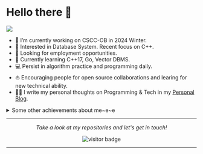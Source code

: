 # Hello there 👋

![](https://github.com/halfrost/halfrost/blob/master/icons/header_1.png)

<!-- I make elegantly professional 💻⎈🐳 **Distributed Infrastructure / Kubernetes** ☁️ **Cloud Native** 📝 **DeFi Smart Contract** and 🌐 **Website** for a living and also **Write some blogs**. 🌈     -->

* 🔭   I’m currently working on CSCC-OB in 2024 Winter.
* 🧐   Interested in Database System. Recent focus on C++.
* 💼   Looking for employment opportunities.
* 🌱   Currently learning C++17, Go, Vector DBMS.
* 💻   Persist in algorithm practice and programming daily.
* ⛵   Encouraging people for open source collaborations and learing for new technical ability.
* ✍🏻   I write my personal thoughts on Programming & Tech in my [Personal Blog](https://koschei.top/).

<!-- * 🎓   Undergraduate of SUT in Computer Science. Major GPA 3.42/4.0, TOP 10%. Hard to Learning. -->
<!-- * 📚   Reading 《JavaScript: The Definitive Guide (7th Edition)》《윤성우의 열혈 TCP/IP 소켓 프로그래밍》. -->

<details>
  <summary>Some other achievements about me~e~e</summary>
  <br>

* 💖   Be proud of myself. 🐾 My heart is in the work. 
* 🍎   I am using Macbook Pro to develop.👨🏻‍💻 & Apple fans.🤪
* 🧍‍♂   Big fan of *chen & halfrost.

<!-- * 🎉   I love ACM / IEEE / IEEE-CS / CCF. -->

<!--
<p align="center">
<!-- <img src="https://github.com/halfrost/halfrost/blob/master/icons/CMU.png" height="100" width="100"/></a> -->
<img src="https://github.com/halfrost/halfrost/blob/master/icons/ACM.png" height="100" width="100"/></a>
<img src="https://github.com/halfrost/halfrost/blob/master/icons/IEEE.png" height="100" width="100"/></a>
<img src="https://github.com/halfrost/halfrost/blob/master/icons/IEEE-CS.png" height="100" width="100"/></a>
<img src="https://github.com/halfrost/halfrost/blob/master/icons/CCF.png" height="100" width="100"/>
<img src="https://github.com/halfrost/halfrost/blob/master/icons/APPLE.png" height="100" width="100"/></a>
</p> -->

* 👑   Some GitHub statistical reports:

<p align="center">
<img align="center" src="https://github-readme-stats-kosthi.vercel.app/api/top-langs/?username=kosthi&size_weight=0&count_weight=0.8&hide_langs_below=1&theme=default&line_height=27&layout=compact" />
<img align="center" src="https://github-readme-stats-kosthi.vercel.app/api/?username=kosthi&show_icons=true&count_private=true&include_all_commits=true&line_height=21" alt="kosthi's Github Stats" />
<img align="center" src="https://github-readme-stats-kosthi.vercel.app/api/wakatime?username=koschei&column=7&layout=compact" alt="kosthi's Wakatime" />
<img align="center" src="https://github-profile-trophy.vercel.app/?username=kosthi&column=7" alt="kosthi's Github Trophy" />

</details>

<hr>
<p align="center">
  <i>Take a look at my repositories and let's get in touch!</i>

<!-- <p align="center">
<a href= "https://github.com/halfrost/Halfrost-Field/"><img src="https://img.icons8.com/material-outlined/27/000000/ball-point-pen.png"/></a>
<a href= "https://www.linkedin.com/in/halffrost/"><img src="https://img.icons8.com/material-outlined/30/000000/linkedin.png"/></a>
<a href= "https://twitter.com/halffrost"><img src="https://img.icons8.com/material-outlined/30/000000/twitter.png"/></a>
<a href= "https://halfrost.com"><img src="https://img.icons8.com/material-outlined/27/000000/geography.png"/></a>
</p> -->

<p  align="center">
<!--<img src="https://visitor-badge.glitch.me/badge?page_id=kosthi.kosthi" alt="visitor badge"/>-->
<img src="https://visitor-badge.laobi.icu/badge?page_id=kosthi.kosthi" alt="visitor badge"/>       
</p>

</p>

---

<!--

<p float="left">
  <a href="https://golang.org/" target="_blank" >
    <img src="https://raw.githubusercontent.com/itsksaurabh/itsksaurabh/master/assets/golang.gif"  height="90" />
  </a>
  <a href="https://www.docker.com/" target="_blank" >
    <img src="https://raw.githubusercontent.com/itsksaurabh/itsksaurabh/master/assets/docker.gif"  height="80" /> 
  </a>
  <a href="https://kubernetes.io/" target="_blank" >
    <img src="https://raw.githubusercontent.com/itsksaurabh/itsksaurabh/master/assets/k8s.gif"  height="75" />
  </a>
  <a href="https://docs.gitlab.com/ee/ci/" target="_blank" >
    <img src="https://raw.githubusercontent.com/itsksaurabh/itsksaurabh/master/assets/cicd.gif"  height="65" />
  </a>
  <a href="https://www.terraform.io/" target="_blank" >
    <img src="https://raw.githubusercontent.com/itsksaurabh/itsksaurabh/master/assets/terraform.gif" width="120" />
  </a>
  <a href="https://helm.sh/" target="_blank" >
    <img src="https://raw.githubusercontent.com/itsksaurabh/itsksaurabh/master/assets/helm.gif"  height="75" />
  </a>
  <a href="https://grpc.io/" target="_blank" >
    <img src="https://raw.githubusercontent.com/itsksaurabh/itsksaurabh/master/assets/grpc.gif"  height="75" />
  </a>
  <a href="https://www.w3.org/wiki/The_web_standards_model_-_HTML_CSS_and_JavaScript" target="_blank" >
    <img src="https://raw.githubusercontent.com/itsksaurabh/itsksaurabh/master/assets/html-css-js.png" height="70" />
  </a>
 </p>
  
### CSPs
  
 <p float="left">
  <a href="https://bit.ly/2W7a91W" target="_blank" >
    <img src="https://raw.githubusercontent.com/itsksaurabh/itsksaurabh/master/assets/do.gif"  height="75" />
  </a> 
  <a href="https://aws.amazon.com/" target="_blank" >
    <img src="https://raw.githubusercontent.com/itsksaurabh/itsksaurabh/master/assets/aws.gif"  height="75" />
  </a>
 </p>

<!--
**Kosthi/Kosthi** is a ✨ _special_ ✨ repository because its `README.md` (this file) appears on your GitHub profile.

Here are some ideas to get you started:

- 🔭 I’m currently working on ...
- 🌱 I’m currently learning ..
- 🤔 I’m looking for help with ...
--- 💬 Ask me about ..
- 📫 How to reach me: ..
- ⚡ Fun fact: 
-->
